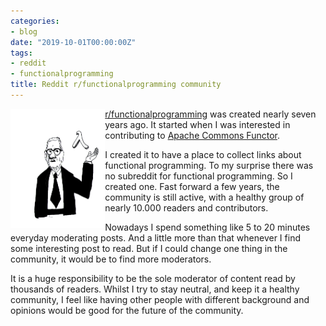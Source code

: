 ```yaml
---
categories:
- blog
date: "2019-10-01T00:00:00Z"
tags:
- reddit
- functionalprogramming
title: Reddit r/functionalprogramming community
---
```


<img class="ui image" src="/assets/pages/art/images/alonzo_and_lambda_by_kinow-d5tqvau.png" style="width: 30%; float: left" alt="Alonzo Church caricature">

[r/functionalprogramming](https://reddit.com/r/functionalprogramming/) was created nearly seven years ago.
It started when I was interested in contributing to
[Apache Commons Functor](http://commons.apache.org/proper/commons-functor/).

I created it to have a place to collect links about functional programming. To my surprise there was
no subreddit for functional programming. So I created one. Fast forward a few years, the community is
still active, with a healthy group of nearly 10.000 readers and contributors.

Nowadays I spend something like 5 to 20 minutes everyday moderating posts. And a little more than that whenever I
find some interesting post to read. But if I could change one thing in the community, it would be to find
more moderators.

It is a huge responsibility to be the sole moderator of content read by thousands of readers.
Whilst I try to stay neutral, and keep it a healthy community, I feel like having other
people with different background and opinions would be good for the future of the community.
